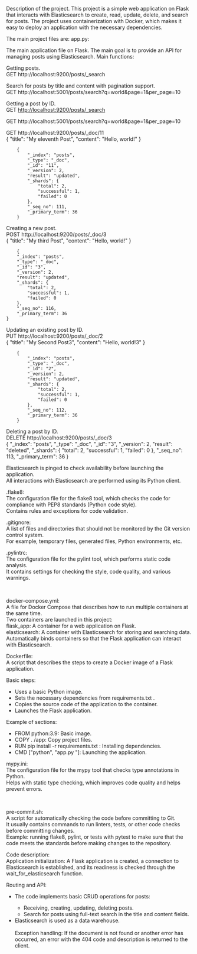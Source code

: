 Description of the project.
This project is a simple web application on Flask that interacts with Elasticsearch to create,
read, update, delete, and search for posts.
The project uses containerization with Docker, which makes it easy to deploy an application with the necessary dependencies.

The main project files are:
app.py:

The main application file on Flask. 
The main goal is to provide an API for managing posts using Elasticsearch. 
Main functions: 

Getting posts. <br>
GET http://localhost:9200/posts/_search

Search for posts by title and content with pagination support. <br>
GET http://localhost:5001/posts/search?q=world&page=1&per_page=10

Getting a post by ID. <br>
GET <http://localhost:9200/posts/_search>

GET http://localhost:5001/posts/search?q=world&page=1&per_page=10

GET http://localhost:9200/posts/_doc/11 <br>
    {
        "title": "My eleventh Post",
        "content": "Hello, world!"
    }

        {
            "_index": "posts",
            "_type": "_doc",
            "_id": "11",
            "_version": 2,
            "result": "updated",
            "_shards": {
                "total": 2,
                "successful": 1,
                "failed": 0
            },
            "_seq_no": 111,
            "_primary_term": 36
        }

Creating a new post. <br>
POST http://localhost:9200/posts/_doc/3 <br>
    {
        "title": "My third Post",
        "content": "Hello, world!"
    }

        {
        "_index": "posts",
        "_type": "_doc",
        "_id": "3",
        "_version": 2,
        "result": "updated",
        "_shards": {
            "total": 2,
            "successful": 1,
            "failed": 0
        },
        "_seq_no": 116,
        "_primary_term": 36
    }

Updating an existing post by ID. <br>
PUT http://localhost:9200/posts/_doc/2 <br>
    {
        "title": "My Second Post3",
        "content": "Hello, world!3"
    }

        {
            "_index": "posts",
            "_type": "_doc",
            "_id": "2",
            "_version": 2,
            "result": "updated",
            "_shards": {
                "total": 2,
                "successful": 1,
                "failed": 0
            },
            "_seq_no": 112,
            "_primary_term": 36
        }

Deleting a post by ID. <br>
DELETE http://localhost:9200/posts/_doc/3 <br>
    {
        "_index": "posts",
        "_type": "_doc",
        "_id": "3",
        "_version": 2,
        "result": "deleted",
        "_shards": {
            "total": 2,
            "successful": 1,
            "failed": 0
        },
        "_seq_no": 113,
        "_primary_term": 36
    }

<p>Elasticsearch is pinged to check availability before launching the application. <br>
All interactions with Elasticsearch are performed using its Python client.</p>


<p>.flake8: <br>
The configuration file for the flake8 tool, which checks the code for compliance with PEP8 standards (Python code style). <br>
Contains rules and exceptions for code validation.</p>


<p>.gitignore: <br>
A list of files and directories that should not be monitored by the Git version control system. <br>
For example, temporary files, generated files, Python environments, etc.</p>


<p>.pylintrc: <br>
The configuration file for the pylint tool, which performs static code analysis. <br>
It contains settings for checking the style, code quality, and various warnings.</p> <br>


<p>docker-compose.yml: <br>
A file for Docker Compose that describes how to run multiple containers at the same time. <br>
Two containers are launched in this project: <br>
    flask_app: A container for a web application on Flask. <br>
    elasticsearch: A container with Elasticsearch for storing and searching data. <br>
Automatically binds containers so that the Flask application can interact with Elasticsearch.</p>


<p>Dockerfile: <br>
A script that describes the steps to create a Docker image of a Flask application. <br>
<p></p>Basic steps: <br>
    <ul>
        <li>Uses a basic Python image. <br></li>
        <li>Sets the necessary dependencies from requirements.txt . <br></li>
        <li>Copies the source code of the application to the container. <br></li>
        <li>Launches the Flask application. <br></li>
    </ul>
Example of sections: <br>
    <ul>
        <li>FROM python:3.9: Basic image. <br></li>
        <li>COPY . /app: Copy project files. <br></li>
        <li>RUN pip install -r requirements.txt : Installing dependencies. <br></li>
        <li>CMD ["python", "app.py "]: Launching the application. <br></p></li>
    </ul>
</p>


<p>mypy.ini: <br>
The configuration file for the mypy tool that checks type annotations in Python. <br>
Helps with static type checking, which improves code quality and helps prevent errors.</p> <br>


<p>pre-commit.sh: <br>
A script for automatically checking the code before committing to Git. <br>
It usually contains commands to run linters, tests, or other code checks before committing changes. <br>
Example: running flake8, pylint, or tests with pytest to make sure that the code meets the standards before making changes to the repository.</p>


<p>Code description: <br>
Application initialization: A Flask application is created, a connection to Elasticsearch is established, and its readiness is checked through the wait_for_elasticsearch function. <br>
<p></p>Routing and API: <br>
    <ul>
        <li>The code implements basic CRUD operations for posts: <br></li>
            <ul>
                <li>Receiving, creating, updating, deleting posts. <br></li>
                <li>Search for posts using full-text search in the title and content fields. <br></li>
            </ul>
        <li>Elasticsearch is used as a data warehouse.</li>
    </li><br>
Exception handling: If the document is not found or another error has occurred, an error with the 404 code and description is returned to the client.</p> 

